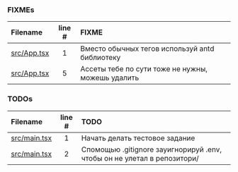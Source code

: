 ### FIXMEs
| Filename | line # | FIXME |
|:------|:------:|:------|
| [src/App.tsx](src/App.tsx#L1) | 1 | Вместо обычных тегов используй antd библиотеку |
| [src/App.tsx](src/App.tsx#L5) | 5 | Ассеты тебе по сути тоже не нужны, можешь удалить |

### TODOs
| Filename | line # | TODO |
|:------|:------:|:------|
| [src/main.tsx](src/main.tsx#L1) | 1 | Начать делать тестовое задание |
| [src/main.tsx](src/main.tsx#L2) | 2 | Спомощью .gitignore зауигнорируй .env, чтобы он не улетал в репозитори/ |
